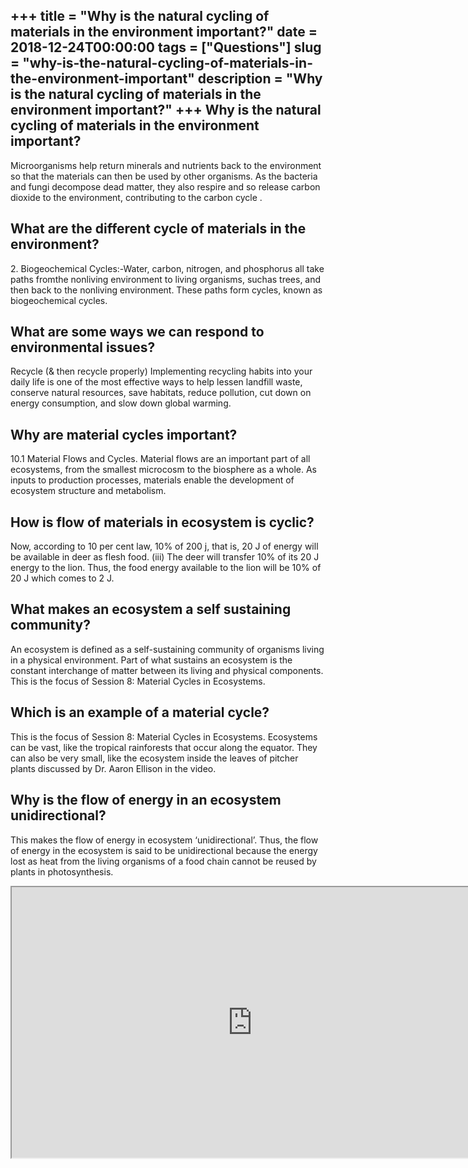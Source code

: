 +++
title = "Why is the natural cycling of materials in the environment important?"
date = 2018-12-24T00:00:00
tags = ["Questions"]
slug = "why-is-the-natural-cycling-of-materials-in-the-environment-important"
description = "Why is the natural cycling of materials in the environment important?"
+++
Why is the natural cycling of materials in the environment important?
---------------------------------------------------------------------

Microorganisms help return minerals and nutrients back to the environment so that the materials can then be used by other organisms. As the bacteria and fungi decompose dead matter, they also respire and so release carbon dioxide to the environment, contributing to the carbon cycle .

What are the different cycle of materials in the environment?
-------------------------------------------------------------

2\. Biogeochemical Cycles:-Water, carbon, nitrogen, and phosphorus all take paths fromthe nonliving environment to living organisms, suchas trees, and then back to the nonliving environment. These paths form cycles, known as biogeochemical cycles.

What are some ways we can respond to environmental issues?
----------------------------------------------------------

Recycle (&amp; then recycle properly) Implementing recycling habits into your daily life is one of the most effective ways to help lessen landfill waste, conserve natural resources, save habitats, reduce pollution, cut down on energy consumption, and slow down global warming.

Why are material cycles important?
----------------------------------

10.1 Material Flows and Cycles. Material flows are an important part of all ecosystems, from the smallest microcosm to the biosphere as a whole. As inputs to production processes, materials enable the development of ecosystem structure and metabolism.

How is flow of materials in ecosystem is cyclic?
------------------------------------------------

Now, according to 10 per cent law, 10% of 200 j, that is, 20 J of energy will be available in deer as flesh food. (iii) The deer will transfer 10% of its 20 J energy to the lion. Thus, the food energy available to the lion will be 10% of 20 J which comes to 2 J.

What makes an ecosystem a self sustaining community?
----------------------------------------------------

An ecosystem is defined as a self-sustaining community of organisms living in a physical environment. Part of what sustains an ecosystem is the constant interchange of matter between its living and physical components. This is the focus of Session 8: Material Cycles in Ecosystems.

Which is an example of a material cycle?
----------------------------------------

This is the focus of Session 8: Material Cycles in Ecosystems. Ecosystems can be vast, like the tropical rainforests that occur along the equator. They can also be very small, like the ecosystem inside the leaves of pitcher plants discussed by Dr. Aaron Ellison in the video.

Why is the flow of energy in an ecosystem unidirectional?
---------------------------------------------------------

This makes the flow of energy in ecosystem ‘unidirectional’. Thus, the flow of energy in the ecosystem is said to be unidirectional because the energy lost as heat from the living organisms of a food chain cannot be reused by plants in photosynthesis.

<iframe allow="accelerometer; autoplay; clipboard-write; encrypted-media; gyroscope; picture-in-picture" allowfullscreen="" class="__youtube_prefs__  epyt-is-override  no-lazyload" data-no-lazy="1" data-origheight="433" data-origwidth="770" data-skipgform_ajax_framebjll="" height="433" id="_ytid_22532" loading="lazy" src="https://www.youtube.com/embed/FeGQwElNBJY?enablejsapi=1&autoplay=0&cc_load_policy=0&cc_lang_pref=&iv_load_policy=1&loop=0&modestbranding=0&rel=1&fs=1&playsinline=0&autohide=2&theme=dark&color=red&controls=1&" title="YouTube player" width="770"></iframe>